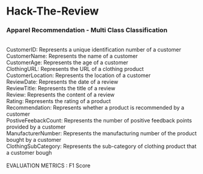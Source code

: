 # Hack-The-Review

### Apparel Recommendation - Multi Class Classification
<br />
CustomerID:	Represents a unique identification number of a customer<br />
CustomerName:	Represents the name of a customer<br />
CustomerAge:	Represents the age of a customer<br />
ClothingURL:	Represents the URL of a clothing product<br />
CustomerLocation:	Represents the location of a customer<br />
ReviewDate:	Represents the date of a review<br />
ReviewTitle:	Represents the title of a review<br />
Review:	Represents the content of a review<br />
Rating:	Represents the rating of a product<br />
Recommendation:	Represents whether a product is recommended by a customer<br /> 
PostiveFeebackCount:	Represents the number of positive feedback points provided by a customer<br />
ManufacturerNumber:	Represents the manufacturing number of the product bought by a customer<br />
ClothingSubCategory:	Represents the sub-category of clothing product that a customer bough<br />
<br />
EVALUATION METRICS : F1 Score
